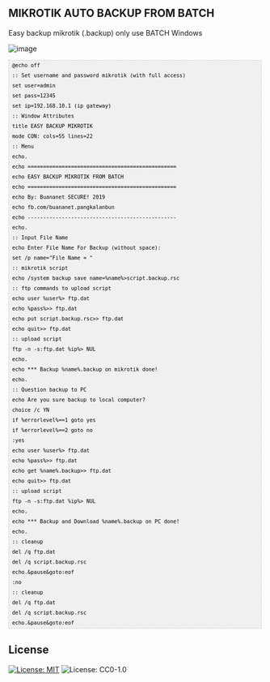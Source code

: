 ## MIKROTIK AUTO BACKUP FROM BATCH

Easy backup mikrotik (.backup) only use BATCH Windows

![image](https://user-images.githubusercontent.com/42666125/111258702-143d4f00-8650-11eb-912c-f67ed77ddc8a.png)

<pre  style="font-family:arial;font-size:12px;border:1px dashed #CCCCCC;width:99%;height:auto;overflow:auto;background:#f0f0f0;;background-image:URL(http://2.bp.blogspot.com/_z5ltvMQPaa8/SjJXr_U2YBI/AAAAAAAAAAM/46OqEP32CJ8/s320/codebg.gif);padding:0px;color:#000000;text-align:left;line-height:20px;"><code style="color:#000000;word-wrap:normal;"> @echo off  
 :: Set username and password mikrotik (with full access)  
 set user=admin  
 set pass=12345  
 set ip=192.168.10.1 (ip gateway)  
 :: Window Attributes  
 title EASY BACKUP MIKROTIK  
 mode CON: cols=55 lines=22  
 :: Menu  
 echo.  
 echo ================================================  
 echo EASY BACKUP MIKROTIK FROM BATCH       
 echo ================================================  
 echo By: Buananet SECURE! 2019  
 echo fb.com/buananet.pangkalanbun  
 echo ------------------------------------------------  
 echo.  
 :: Input File Name  
 echo Enter File Name For Backup (without space):  
 set /p name="File Name = "   
 :: mikrotik script  
 echo /system backup save name=%name%&gt;script.backup.rsc  
 :: ftp commands to upload script  
 echo user %user%&gt; ftp.dat  
 echo %pass%&gt;&gt; ftp.dat  
 echo put script.backup.rsc&gt;&gt; ftp.dat  
 echo quit&gt;&gt; ftp.dat  
 :: upload script  
 ftp -n -s:ftp.dat %ip%&gt; NUL  
 echo.  
 echo *** Backup %name%.backup on mikrotik done!  
 echo.  
 :: Question backup to PC  
 echo Are you sure backup to local computer?  
 choice /c YN  
 if %errorlevel%==1 goto yes  
 if %errorlevel%==2 goto no  
 :yes  
 echo user %user%&gt; ftp.dat  
 echo %pass%&gt;&gt; ftp.dat  
 echo get %name%.backup&gt;&gt; ftp.dat  
 echo quit&gt;&gt; ftp.dat  
 :: upload script  
 ftp -n -s:ftp.dat %ip%&gt; NUL  
 echo.  
 echo *** Backup and Download %name%.backup on PC done!  
 echo.  
 :: cleanup  
 del /q ftp.dat  
 del /q script.backup.rsc  
 echo.&amp;pause&amp;goto:eof  
 :no  
 :: cleanup  
 del /q ftp.dat  
 del /q script.backup.rsc  
 echo.&amp;pause&amp;goto:eof  
</code></pre>

## <b>License</b><br>
[![License: MIT](https://img.shields.io/badge/License-MIT-yellow.svg)](https://opensource.org/licenses/MIT)
![License: CC0-1.0](https://img.shields.io/badge/License-CC0_1.0-lightgrey.svg)
